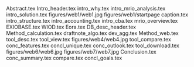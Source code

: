 Abstract.tex
Intro_header.tex
intro_why.tex
intro_mrio_analysis.tex
intro_solution.tex
figures/web1/web1.jpg
figures/web1/startpage caption.tex
intro_structure.tex
intro_accounting.tex
intro_cba.tex
mrio_overview.tex
EXIOBASE.tex
WIOD.tex
Eora.tex
DB_desc_header.tex
Method_calculation.tex
draftnote_algo.tex
dev_agg.tex
Method_web.tex
tool_desc.tex
tool_view.tex
figures/web4/web4.jpg
tool_compare.tex
conc_features.tex
concl_unique.tex
conc_outlook.tex
tool_download.tex
figures/web6/web6.jpg
figures/web7/web7.jpg
Conclusion.tex
conc_summary.tex
compare.tex
concl_goals.tex